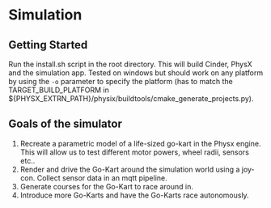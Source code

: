 # Simulation

## Getting Started

Run the install.sh script in the root directory. This will build Cinder, PhysX and the simulation app. Tested on windows but should work on any platform by using the `-o` parameter to specify the platform (has to match the TARGET_BUILD_PLATFORM in ${PHYSX_EXTRN_PATH}/physix/buildtools/cmake_generate_projects.py).

## Goals of the simulator

1. Recreate a parametric model of a life-sized go-kart in the Physx engine. This will allow us to test different motor powers, wheel radii, sensors etc..
2. Render and drive the Go-Kart around the simulation world using a joy-con. Collect sensor data in an mqtt pipeline.
3. Generate courses for the Go-Kart to race around in.
4. Introduce more Go-Karts and have the Go-Karts race autonomously.

